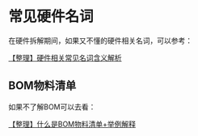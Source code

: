 # 常见硬件名词

在硬件拆解期间，如果又不懂的硬件相关名词，可以参考：

[【整理】硬件相关常见名词含义解析](http://www.crifan.com/hardware_related_common_term_meaning_and_expalanation)

## BOM物料清单

如果不了解BOM可以去看：

[【整理】什么是BOM物料清单+举例解释](http://www.crifan.com/what_is_bom_meterial_list_and_example_explaination)
